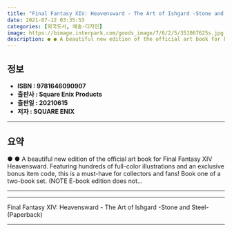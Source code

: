 ```yaml
---
title: "Final Fantasy XIV: Heavensward - The Art of Ishgard -Stone and Steel- (Paperback)"
date: 2021-07-12 03:35:53
categories: [외국도서, 예술-디자인]
image: https://bimage.interpark.com/goods_image/7/6/2/5/351067625s.jpg
description: ● ● A beautiful new edition of the official art book for Final Fantasy XIV Heavensward. Featuring hundreds of full-color illustrations and an exclusive bonus
---
```


## **정보**

- **ISBN : 9781646090907**
- **출판사 : Square Enix Products**
- **출판일 : 20210615**
- **저자 : SQUARE ENIX**

------



## **요약**

●  ●  A beautiful new edition of the official art book for Final Fantasy XIV Heavensward. Featuring hundreds of full-color illustrations and an exclusive bonus item code, this is a must-have for collectors and fans! Book one of a two-book set. (NOTE E-book edition does not... 

------



------


Final Fantasy XIV: Heavensward - The Art of Ishgard -Stone and Steel- (Paperback) 

------


